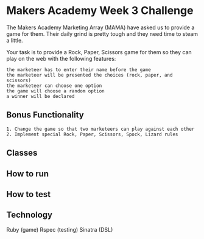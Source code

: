 Makers Academy Week 3 Challenge
================================

The Makers Academy Marketing Array (MAMA) have asked us to provide a game for them. Their daily grind is pretty tough and they need time to steam a little. 

Your task is to provide a Rock, Paper, Scissors game for them so they can play on the web with the following features:

	the marketeer has to enter their name before the game
	the marketeer will be presented the choices (rock, paper, and scissors)
	the marketeer can choose one option
	the game will choose a random option
	a winner will be declared

Bonus Functionality
-------------------

	1. Change the game so that two marketeers can play against each other
	2. Implement special Rock, Paper, Scissors, Spock, Lizard rules

Classes
-------

How to run
----------

How to test
-----------

Technology
--------

Ruby (game)
Rspec (testing)
Sinatra (DSL)
